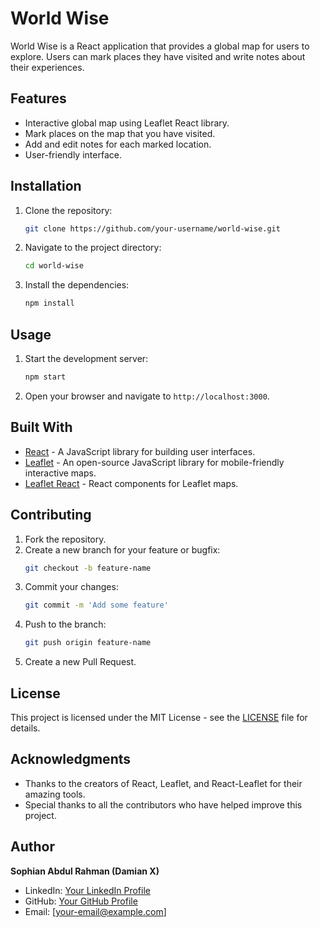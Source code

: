 

# World Wise

World Wise is a React application that provides a global map for users to explore. Users can mark places they have visited and write notes about their experiences.

## Features

- Interactive global map using Leaflet React library.
- Mark places on the map that you have visited.
- Add and edit notes for each marked location.
- User-friendly interface.

## Installation

1. Clone the repository:
    ```sh
    git clone https://github.com/your-username/world-wise.git
    ```
2. Navigate to the project directory:
    ```sh
    cd world-wise
    ```
3. Install the dependencies:
    ```sh
    npm install
    ```

## Usage

1. Start the development server:
    ```sh
    npm start
    ```
2. Open your browser and navigate to `http://localhost:3000`.

## Built With

- [React](https://reactjs.org/) - A JavaScript library for building user interfaces.
- [Leaflet](https://leafletjs.com/) - An open-source JavaScript library for mobile-friendly interactive maps.
- [Leaflet React](https://react-leaflet.js.org/) - React components for Leaflet maps.

## Contributing

1. Fork the repository.
2. Create a new branch for your feature or bugfix:
    ```sh
    git checkout -b feature-name
    ```
3. Commit your changes:
    ```sh
    git commit -m 'Add some feature'
    ```
4. Push to the branch:
    ```sh
    git push origin feature-name
    ```
5. Create a new Pull Request.

## License

This project is licensed under the MIT License - see the [LICENSE](LICENSE) file for details.

## Acknowledgments

- Thanks to the creators of React, Leaflet, and React-Leaflet for their amazing tools.
- Special thanks to all the contributors who have helped improve this project.



## Author

**Sophian Abdul Rahman (Damian X)**

- LinkedIn: [Your LinkedIn Profile](https://www.linkedin.com/in/your-profile)
- GitHub: [Your GitHub Profile](https://github.com/your-username)
- Email: [your-email@example.com]
